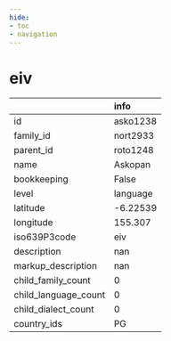 ```yaml
---
hide:
- toc
- navigation
---
```

# eiv
|                      | info     |
|:---------------------|:---------|
| id                   | asko1238 |
| family_id            | nort2933 |
| parent_id            | roto1248 |
| name                 | Askopan  |
| bookkeeping          | False    |
| level                | language |
| latitude             | -6.22539 |
| longitude            | 155.307  |
| iso639P3code         | eiv      |
| description          | nan      |
| markup_description   | nan      |
| child_family_count   | 0        |
| child_language_count | 0        |
| child_dialect_count  | 0        |
| country_ids          | PG       |